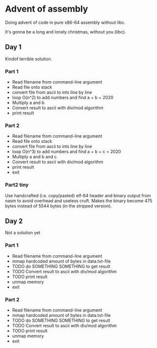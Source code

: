 # Advent of assembly
Doing advent of code in pure x86-64 assembly without libc.

It's gonna be a long and lonely christmas, without you (libc).

## Day 1
Kindof terrible solution.
### Part 1
- Read filename from command-line argument
- Read file onto stack
- convert file from ascii to ints line by line
- loop O(n^2) to add numbers and find a + b = 2020
- Multiply a and b
- Convert result to ascii with div/mod algorithm
- print result
### Part 2
- Read filename from command-line argument
- Read file onto stack
- convert file from ascii to ints line by line
- loop O(n^3) to add numbers and find a + b + c = 2020
- Multiply a and b and c
- Convert result to ascii with div/mod algorithm
- print result
- exit

### Part2 tiny
Use handcrafted (i.e. copy/pasted) elf-64 header and binary output from nasm to
avoid overhead and useless cruft.
Makes the binary become 475 bytes instead of 5544 bytes (in the stripped version).


## Day 2
Not a solution yet
### Part 1
- Read filename from command-line argument
- mmap hardcoded amount of bytes in data.txt-file
- TODO do SOMETHING SOMETHING to get result
- TODO Convert result to ascii with div/mod algorithm
- TODO print result
- unmap memory
- exit

### Part 2
- Read filename from command-line argument
- mmap hardcoded amount of bytes in data.txt-file
- TODO do SOMETHING SOMETHING to get result
- TODO Convert result to ascii with div/mod algorithm
- TODO print result
- unmap memory
- exit
